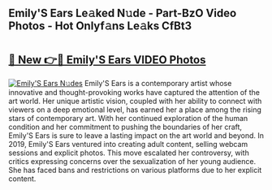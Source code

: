 ## Emily'S Ears Le𝚊ked N𝚞de - Part-BzO Video Photos - Hot Onlyf𝚊ns Le𝚊ks CfBt3

# <h2><a href="http://ab34416.deff.icu/?id=Emily%27S+Ears">🔗 New 👉🔴 Emily'S Ears VIDEO Photos</a></h2>

[![Emily'S Ears N𝚞des](https://i.imgur.com/rIISA9y.gif)](http://ab34416.deff.icu/?id=Emily%27S+Ears)
Emily'S Ears is a contemporary artist whose innovative and thought-provoking works have captured the attention of the art world. Her unique artistic vision, coupled with her ability to connect with viewers on a deep emotional level, has earned her a place among the rising stars of contemporary art. With her continued exploration of the human condition and her commitment to pushing the boundaries of her craft, Emily'S Ears is sure to leave a lasting impact on the art world and beyond. In 2019, Emily'S Ears ventured into creating adult content, selling webcam sessions and explicit photos. This move escalated her controversy, with critics expressing concerns over the sexualization of her young audience. She has faced bans and restrictions on various platforms due to her explicit content.
